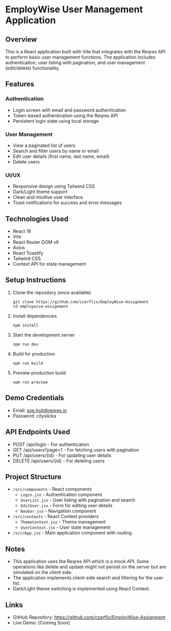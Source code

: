 # EmployWise User Management Application

## Overview

This is a React application built with Vite that integrates with the Reqres API to perform basic user management functions. The application includes authentication, user listing with pagination, and user management (edit/delete) functionality.

## Features

### Authentication

- Login screen with email and password authentication
- Token-based authentication using the Reqres API
- Persistent login state using local storage

### User Management

- View a paginated list of users
- Search and filter users by name or email
- Edit user details (first name, last name, email)
- Delete users

### UI/UX

- Responsive design using Tailwind CSS
- Dark/Light theme support
- Clean and intuitive user interface
- Toast notifications for success and error messages

## Technologies Used

- React 18
- Vite
- React Router DOM v6
- Axios
- React Toastify
- Tailwind CSS
- Context API for state management

## Setup Instructions

1. Clone the repository (once available)

   ```
   git clone https://github.com/czarflix/EmployWise-Assignment
   cd employwise-assignment
   ```

2. Install dependencies

   ```
   npm install
   ```

3. Start the development server

   ```
   npm run dev
   ```

4. Build for production

   ```
   npm run build
   ```

5. Preview production build
   ```
   npm run preview
   ```

## Demo Credentials

- Email: eve.holt@reqres.in
- Password: cityslicka

## API Endpoints Used

- POST /api/login - For authentication
- GET /api/users?page=1 - For fetching users with pagination
- PUT /api/users/{id} - For updating user details
- DELETE /api/users/{id} - For deleting users

## Project Structure

- `/src/components` - React components
  - `Login.jsx` - Authentication component
  - `UserList.jsx` - User listing with pagination and search
  - `EditUser.jsx` - Form for editing user details
  - `Navbar.jsx` - Navigation component
- `/src/contexts` - React Context providers
  - `ThemeContext.jsx` - Theme management
  - `UserContext.jsx` - User state management
- `/src/App.jsx` - Main application component with routing

## Notes

- This application uses the Reqres API which is a mock API. Some operations like delete and update might not persist on the server but are simulated on the client side.
- The application implements client-side search and filtering for the user list.
- Dark/Light theme switching is implemented using React Context.

## Links

- GitHub Repository: https://github.com/czarflix/EmployWise-Assignment
- Live Demo: [Coming Soon]
